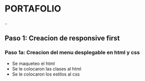 # PORTAFOLIO

..

## Paso 1: Creacion de responsive first

### Paso 1a: Creacion del menu desplegable en html y css

- Se maqueteo el html
- Se le colocaron las clases al html
- Se le colocaron los estilos al css